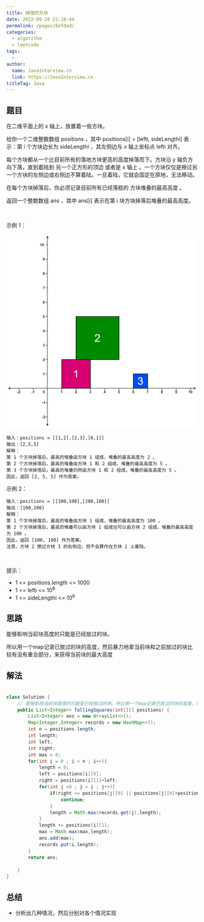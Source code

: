 ```yaml
---
title: 掉落的方块
date: 2022-09-28 22:18:44
permalink: /pages/6efdad/
categories:
  - algorithm
  - leetcode
tags:
  - 
author: 
  name: JavaInterview.cn
  link: https://JavaInterview.cn
titleTag: Java
---
```


## 题目

在二维平面上的 x 轴上，放置着一些方块。

给你一个二维整数数组 positions ，其中 positions[i] = [lefti, sideLengthi] 表示：第 i 个方块边长为 sideLengthi ，其左侧边与 x 轴上坐标点 lefti 对齐。

每个方块都从一个比目前所有的落地方块更高的高度掉落而下。方块沿 y 轴负方向下落，直到着陆到 另一个正方形的顶边 或者是 x 轴上 。一个方块仅仅是擦过另一个方块的左侧边或右侧边不算着陆。一旦着陆，它就会固定在原地，无法移动。

在每个方块掉落后，你必须记录目前所有已经落稳的 方块堆叠的最高高度 。

返回一个整数数组 ans ，其中 ans[i] 表示在第 i 块方块掉落后堆叠的最高高度。

 

示例 1：

![](/media/pictures/leetcode/fallingsq1-plane.jpeg)

    输入：positions = [[1,2],[2,3],[6,1]]
    输出：[2,5,5]
    解释：
    第 1 个方块掉落后，最高的堆叠由方块 1 组成，堆叠的最高高度为 2 。
    第 2 个方块掉落后，最高的堆叠由方块 1 和 2 组成，堆叠的最高高度为 5 。
    第 3 个方块掉落后，最高的堆叠仍然由方块 1 和 2 组成，堆叠的最高高度为 5 。
    因此，返回 [2, 5, 5] 作为答案。
示例 2：

    输入：positions = [[100,100],[200,100]]
    输出：[100,100]
    解释：
    第 1 个方块掉落后，最高的堆叠由方块 1 组成，堆叠的最高高度为 100 。
    第 2 个方块掉落后，最高的堆叠可以由方块 1 组成也可以由方块 2 组成，堆叠的最高高度为 100 。
    因此，返回 [100, 100] 作为答案。
    注意，方块 2 擦过方块 1 的右侧边，但不会算作在方块 1 上着陆。
 

提示：

- 1 <= positions.length <= 1000
- 1 <= lefti <= 10<sup>8</sup>
- 1 <= sideLengthi <= 10<sup>6</sup>

## 思路

能够影响当前块高度的只能是已经放过的块。

所以用一个map记录已放过的块的高度，然后暴力地拿当前块和之前放过的块比较有没有重合部分，来获得当前块的最大高度

## 解法
```java

class Solution {
    // 能够影响当前块高度的只能是已经放过的块。所以用一个map记录已放过的块的高度，然后暴力地拿当前块和之前放过的块比较有没有重合部分，来获得当前块的最大高度
    public List<Integer> fallingSquares(int[][] positions) {
        List<Integer> ans = new ArrayList<>();
        Map<Integer,Integer> records = new HashMap<>();
        int n = positions.length;
        int length;
        int left;
        int right;
        int max = 0;
        for(int i = 0 ; i < n ; i++){
            length = 0;
            left = positions[i][0];
            right = positions[i][1]+left;
            for(int j =0 ; j < i ; j++){
                if(right <= positions[j][0] || positions[j][0]+positions[j][1] <= left){
                    continue;
                }
                length = Math.max(records.get(j),length);
            }
            length += positions[i][1];
            max = Math.max(max,length);
            ans.add(max);
            records.put(i,length);
        }
        return ans;

    }
}
```

## 总结

- 分析出几种情况，然后分别对各个情况实现 
